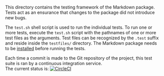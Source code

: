 This directory contains the testing framework of the Markdown package. Tests
act as an ensurance that changes to the package did not introduce new bugs.

The `test.sh` shell script is used to run the individual tests. To run one or
more tests, execute the `test.sh` script with the pathnames of one or more test
files as the arguments. Test files can be recognized by the `.test` suffix and
reside inside the `testfiles/` directory. The Markdown package needs to be
[installed][install] before running the tests.

 [install]:  http://mirrors.ctan.org/macros/generic/markdown/markdown.html#installation "Markdown Package User Manual"

Each time a commit is made to the Git repository of the project, this test
suite is ran by a continuous integration service.  
The current status is:
[![CircleCI](https://circleci.com/gh/Witiko/markdown/tree/master.svg)][CircleCI]

 [CircleCI]: https://circleci.com/gh/Witiko/markdown/tree/master (CircleCI)
